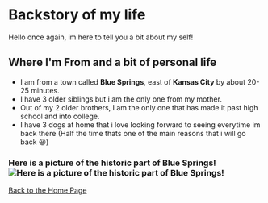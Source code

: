 # __Backstory of my life__

Hello once again, im here to tell you a bit about my self!

## __Where I'm From and a bit of personal life__
  * I am from a town called __Blue Springs__, east of __Kansas City__ by about 20-25 minutes.
  * I have 3 older siblings but i am the only one from my mother.
  * Out of my 2 older brothers, I am the only one that has made it past high school and into college.
  * I have 3 dogs at home that i love looking forward to seeing everytime im back there (Half the time thats one of the main reasons that i will go back 😆)

### __Here is a picture of the historic part of Blue Springs!__ ![__Here is a picture of the historic part of Blue Springs!__](https://www.bluespringsgov.com/ImageRepository/Document?documentID=13301)



[Back to the Home Page](https://github.com/Bennclark2002/Midterm-Project/blob/3c5a511aca0b9fcc9276fada94f4e644cd01e2b0/README.md)
